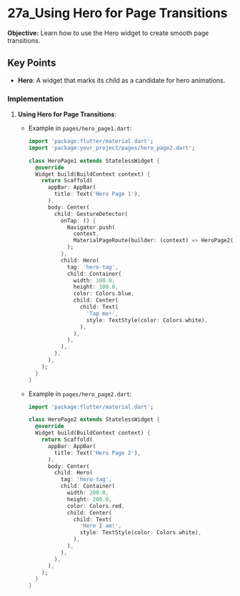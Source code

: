 # 27a_Using Hero for Page Transitions

**Objective:** Learn how to use the Hero widget to create smooth page transitions.

## Key Points

- **Hero**: A widget that marks its child as a candidate for hero animations.

### Implementation

1. **Using Hero for Page Transitions**:
   - Example in `pages/hero_page1.dart`:

     ```dart
     import 'package:flutter/material.dart';
     import 'package:your_project/pages/hero_page2.dart';

     class HeroPage1 extends StatelessWidget {
       @override
       Widget build(BuildContext context) {
         return Scaffold(
           appBar: AppBar(
             title: Text('Hero Page 1'),
           ),
           body: Center(
             child: GestureDetector(
               onTap: () {
                 Navigator.push(
                   context,
                   MaterialPageRoute(builder: (context) => HeroPage2()),
                 );
               },
               child: Hero(
                 tag: 'hero-tag',
                 child: Container(
                   width: 100.0,
                   height: 100.0,
                   color: Colors.blue,
                   child: Center(
                     child: Text(
                       'Tap me!',
                       style: TextStyle(color: Colors.white),
                     ),
                   ),
                 ),
               ),
             ),
           ),
         );
       }
     }
     ```

   - Example in `pages/hero_page2.dart`:

     ```dart
     import 'package:flutter/material.dart';

     class HeroPage2 extends StatelessWidget {
       @override
       Widget build(BuildContext context) {
         return Scaffold(
           appBar: AppBar(
             title: Text('Hero Page 2'),
           ),
           body: Center(
             child: Hero(
               tag: 'hero-tag',
               child: Container(
                 width: 200.0,
                 height: 200.0,
                 color: Colors.red,
                 child: Center(
                   child: Text(
                     'Here I am!',
                     style: TextStyle(color: Colors.white),
                   ),
                 ),
               ),
             ),
           ),
         );
       }
     }
     ```
